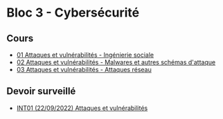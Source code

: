 # Bloc 3 - Cybersécurité

## Cours

- [01 Attaques et vulnérabilités - Ingénierie sociale](pdf/cs1_01_ingenierie_sociale.pdf)
- [02 Attaques et vulnérabilités - Malwares et autres schémas d'attaque](pdf/cs1_02_malwares_et_autres.pdf)
- [03 Attaques et vulnérabilités - Attaques réseau](pdf/cs1_03_attaques_reseau.pdf)

## Devoir surveillé

- [INT01 (22/09/2022) Attaques et vulnérabilités](pdf/B3_S1_INT01_20220922.pdf)

